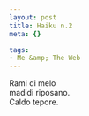 ```yaml
--- 
layout: post
title: Haiku n.2
meta: {}

tags: 
- Me &amp; The Web
---
```

Rami di melo  
madidi riposano.  
Caldo tepore.   
